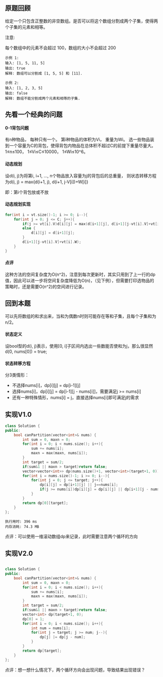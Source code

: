 ## 原题回顾
给定一个只包含正整数的非空数组。是否可以将这个数组分割成两个子集，使得两个子集的元素和相等。

注意:

每个数组中的元素不会超过 100，数组的大小不会超过 200

```
示例 1:
输入: [1, 5, 11, 5]
输出: true
解释: 数组可以分割成 [1, 5, 5] 和 [11].

示例 2:
输入: [1, 2, 3, 5]
输出: false
解释: 数组不能分割成两个元素和相等的子集.
```

## 先看一个经典的问题
#### 0-1背包问题
有n种物品， 每种只有一个。 第i种物品的体积为Vi， 重量为Wi。 选一些物品装到一个容量为C的背包，使得背包内物品在总体积不超过C的前提下重量尽量大。1≤n≤100， 1≤Vi≤C≤10000， 1≤Wi≤10^6。

#### 动态规划
设d(i, j)为将第i, i+1, ..., n个物品放入容量为j的背包后的总重量，
则状态转移方程为d(i, j) = max{d(i+1, j), d(i+1, j-V[i])+W[i]}

即：第i个背包放或不放

#### 动态规划实现

```cpp
for(int i = vt.size()-1; i >= 0; i--){
    for(int j = 0; j <= C; j++){
        if(j >= vt[i].V)d[i][j] = max(d[i+1][j], d[i+1][j-vt[i].V]+vt[i].W);
        else {
            d[i][j] = d[i+1][j];
        }
        d[i+1][j-vt[i].V]+vt[i].W);
    }
}
```

#### 点评
这种方法的空间复杂度为O(n^2)，注意到每次更新时，其实只用到了上一行的dp值，因此可以进一步将空间复杂度降低为O(n)，（见下例），但需要打印选物品的策略时，还是需要O(n^2)的空间进行记录。

## 回到本题
可以先将数组的和求出来，当和为偶数n时则可能存在等和子集，且每个子集和为n/2。

#### 状态定义
设bool型的d(i, j)表示，使用[0, i]子区间内选出一些数能否使和为j，那么很显然d(0, nums[0]) = true;

#### 状态转移方程
分3类情形：
- 不选择nums[i]，dp[i][j] = dp[i-1][j]
- 选择nums[i]，dp[i][j] = dp[i-1][j - nums[i]]，需要满足j >= nums[i]
- 还有一种特殊情形，nums[i] = j，直接选择nums[i]即可满足j的需求

## 实现V1.0

```cpp
class Solution {
public:
    bool canPartition(vector<int>& nums) {
        int sum = 0, maxn = 0;
        for(int i = 0; i < nums.size(); i++){
            sum += nums[i];
            maxn = max(maxn, nums[i]);
        }
        int target = sum/2;
        if(sum&1 || maxn > target)return false;
        vector<vector<int>> dp(nums.size()+1, vector<int>(target+1, 0));
        for(int i = nums.size()-1; i >= 0; i--){
            for(int j = 0; j <= target; j++){
                dp[i][j] = dp[i+1][j] || j==nums[i];
                if(j >= nums[i])dp[i][j] = dp[i][j] || dp[i+1][j - nums[i]];
            }
        }
        return dp[0][target];
    }
};
```

```
执行用时: 396 ms
内存消耗: 74.3 MB
```

点评：可以使用一维滚动数组dp来记录，此时需要注意两个循环的方向

## 实现V2.0

```cpp

class Solution {
public:
    bool canPartition(vector<int>& nums) {
        int sum = 0, maxn = 0;
        for(int i = 0; i < nums.size(); i++){
            sum += nums[i];
            maxn = max(maxn, nums[i]);
        }
        int target = sum/2;
        if(sum&1 || maxn > target)return false;
        vector<int> dp(target+1, 0);
        dp[0] = 1;
        for(int i = 0; i < nums.size(); i++){
            int num = nums[i];
            for(int j = target; j >= num; j--){
                dp[j] |= dp[j - num];
            }
        }
        return dp[target];
    }
};
```

点评：想一想什么情况下，两个循环方向会出现问题，导致结果出现错误？